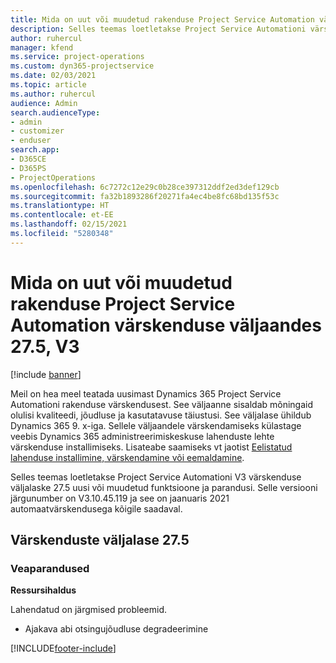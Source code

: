 ```yaml
---
title: Mida on uut või muudetud rakenduse Project Service Automation värskenduse väljaandes 27.5, Hotfix, V3
description: Selles teemas loetletakse Project Service Automationi värskenduse väljalaske 27.5 V3 funktsioonid ja parandused.
author: ruhercul
manager: kfend
ms.service: project-operations
ms.custom: dyn365-projectservice
ms.date: 02/03/2021
ms.topic: article
ms.author: ruhercul
audience: Admin
search.audienceType:
- admin
- customizer
- enduser
search.app:
- D365CE
- D365PS
- ProjectOperations
ms.openlocfilehash: 6c7272c12e29c0b28ce397312ddf2ed3def129cb
ms.sourcegitcommit: fa32b1893286f20271fa4ec4be8fc68bd135f53c
ms.translationtype: HT
ms.contentlocale: et-EE
ms.lasthandoff: 02/15/2021
ms.locfileid: "5280348"
---
```

# <a name="whats-new-or-changed-in-project-service-automation-update-release-275-v3"></a>Mida on uut või muudetud rakenduse Project Service Automation värskenduse väljaandes 27.5, V3

[!include [banner](../includes/psa-now-project-operations.md)]

Meil on hea meel teatada uusimast Dynamics 365 Project Service Automationi rakenduse värskendusest. See väljaanne sisaldab mõningaid olulisi kvaliteedi, jõudluse ja kasutatavuse täiustusi. See väljalase ühildub Dynamics 365 9. x-iga. Sellele väljaandele värskendamiseks külastage veebis Dynamics 365 administreerimiskeskuse lahenduste lehte värskenduse installimiseks. Lisateabe saamiseks vt jaotist [Eelistatud lahenduse installimine, värskendamine või eemaldamine](https://docs.microsoft.com/power-platform/admin/install-remove-preferred-solution).

Selles teemas loetletakse Project Service Automationi V3 värskenduse väljalaske 27.5 uusi või muudetud funktsioone ja parandusi. Selle versiooni järgunumber on V3.10.45.119 ja see on jaanuaris 2021 automaatvärskendusega kõigile saadaval.

## <a name="update-release-275"></a>Värskenduste väljalase 27.5

### <a name="bug-fixes"></a>Veaparandused


**Ressursihaldus**

Lahendatud on järgmised probleemid.

- Ajakava abi otsingujõudluse degradeerimine


[!INCLUDE[footer-include](../includes/footer-banner.md)]